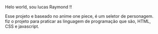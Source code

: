 Helo world, sou lucas Raymond !!

Esse projeto e baseado no anime one piece, é um seletor de personagem. fiz o projeto para praticar as linguagem de programação que são, HTML, CSS e javascript.
